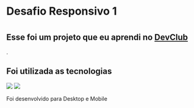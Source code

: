 ### <h1>Desafio Responsivo 1<h1>
<h2>Esse foi um projeto que eu aprendi no <a href="https://rodolfomori.com.br/devclub/">DevClub</a></h2>.
<p><h2>Foi utilizada as tecnologias</h2></p>
<img src="https://img.shields.io/badge/HTML5-E34F26?style=for-the-badge&logo=html5&logoColor=white"/>
<img src="https://img.shields.io/badge/CSS3-1572B6?style=for-the-badge&logo=css3&logoColor=white"/>
<p>Foi desenvolvido para Desktop e Mobile</p>

